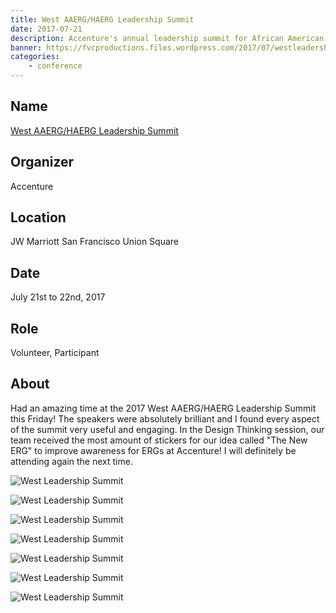 ```yaml
---
title: West AAERG/HAERG Leadership Summit
date: 2017-07-21
description: Accenture's annual leadership summit for African American and Hispanic American employees.
banner: https://fvcproductions.files.wordpress.com/2017/07/westleadershipsummit-5.jpeg
categories:
    - conference
---
```


## Name

[West AAERG/HAERG Leadership Summit](//www.accenture.com/us-en/company-diversity "West AAERG/HAERG Leadership Summit")

## Organizer

Accenture

## Location

JW Marriott San Francisco Union Square

## Date

July 21st to 22nd, 2017

## Role

Volunteer, Participant

## About

Had an amazing time at the 2017 West AAERG/HAERG Leadership Summit this Friday! The speakers were absolutely brilliant and I found every aspect of the summit very useful and engaging. In the Design Thinking session, our team received the most amount of stickers for our idea called "The New ERG" to improve awareness for ERGs at Accenture! I will definitely be attending again the next time.

![West Leadership Summit](https://fvcproductions.files.wordpress.com/2017/07/westleadershipsummit-7.jpg)

![West Leadership Summit](https://fvcproductions.files.wordpress.com/2017/07/westleadershipsummit-6.jpeg)

![West Leadership Summit](https://fvcproductions.files.wordpress.com/2017/07/westleadershipsummit-5.jpeg)

![West Leadership Summit](https://fvcproductions.files.wordpress.com/2017/07/westleadershipsummit-4.jpeg)

![West Leadership Summit](https://fvcproductions.files.wordpress.com/2017/07/westleadershipsummit-3.jpeg)

![West Leadership Summit](https://fvcproductions.files.wordpress.com/2017/07/westleadershipsummit-2.jpg)

![West Leadership Summit](https://fvcproductions.files.wordpress.com/2017/07/westleadershipsummit-1.jpg)
